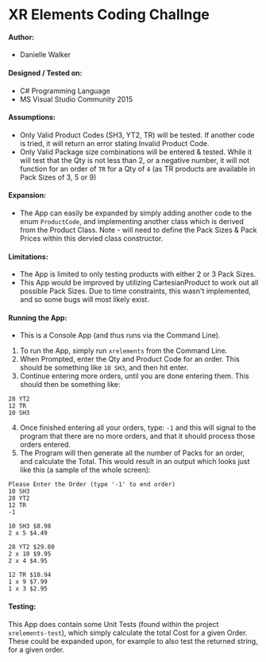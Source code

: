 # XR Elements Coding Challnge

#### Author:
* Danielle Walker

#### Designed / Tested on:
* C# Programming Language
* MS Visual Studio Community 2015   

#### Assumptions:
* Only Valid Product Codes (SH3, YT2, TR) will be tested.  If another code is tried, it will return an error stating Invalid Product Code.  
* Only Valid Package size combinations will be entered & tested.  While it will test that the Qty is not less than 2, or a negative number,
  it will not function for an order of `TR` for a Qty of `4` (as TR products are available in Pack Sizes of 3, 5 or 9)
  
#### Expansion:
* The App can easily be expanded by simply adding another code to the enum `ProductCode`, and implementing another class 
  which is derived from the Product Class.  Note - will need to define the Pack Sizes & Pack Prices within this dervied class constructor.
  
#### Limitations:
* The App is limited to only testing products with either 2 or 3 Pack Sizes.
* This App would be improved by utilizing CartesianProduct to work out all possible Pack Sizes.  Due to time constraints, this wasn't implemented, and so some bugs will most likely exist.

#### Running the App:
* This is a Console App (and thus runs via the Command Line).
1) To run the App, simply run `xrelements` from the Command Line.
2) When Prompted, enter the Qty and Product Code for an order.  This should be something like `10 SH3`, and then hit enter.
3) Continue entering more orders, until you are done entering them.  This should then be something like:
```
28 YT2
12 TR
10 SH3 
```
4) Once finished entering all your orders, type: `-1` and this will signal to the program that there are no more orders, and that it should process those orders entered.
5) The Program will then generate all the number of Packs for an order, and calculate the Total.  This would result in an output which looks just like this (a sample of the whole screen):
```
Please Enter the Order (type '-1' to end order)
10 SH3
28 YT2
12 TR
-1

10 SH3 $8.98
2 x 5 $4.49

28 YT2 $29.80
2 x 10 $9.95
2 x 4 $4.95

12 TR $10.94
1 x 9 $7.99
1 x 3 $2.95
```

#### Testing:
This App does contain some Unit Tests (found within the project `xrelements-test`), which simply calculate the total Cost for a given Order.  These could be expanded upon, for example to also test the returned string, for a given order.
